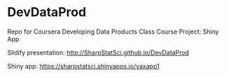 # DevDataProd
Repo for Coursera Developing Data Products Class
Course Project: Shiny App

Slidify presentation:
http://SharpStatSci.github.io/DevDataProd

Shiny app:
https://sharpstatsci.shinyapps.io/vaxapp1

